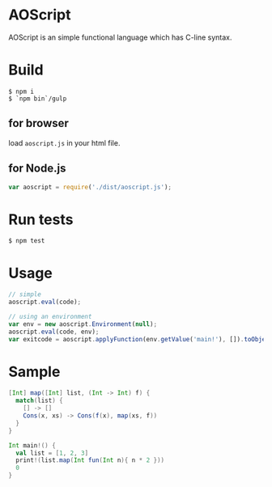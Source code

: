 AOScript
====

AOScript is an simple functional language which has C-line syntax.

# Build

```
$ npm i
$ `npm bin`/gulp
```

## for browser

load `aoscript.js` in your html file.

## for Node.js

```js
var aoscript = require('./dist/aoscript.js');
```

# Run tests

```
$ npm test
```

# Usage

```js
// simple
aoscript.eval(code);

// using an environment
var env = new aoscript.Environment(null);
aoscript.eval(code, env);
var exitcode = aoscript.applyFunction(env.getValue('main!'), []).toObject();
```

# Sample

```scala
[Int] map([Int] list, (Int -> Int) f) {
  match(list) {
    [] -> []
    Cons(x, xs) -> Cons(f(x), map(xs, f))
  }
}

Int main!() {
  val list = [1, 2, 3]
  print!(list.map(Int fun(Int n){ n * 2 }))
  0
}
```

